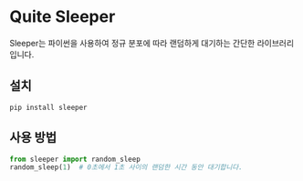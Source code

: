 # Quite Sleeper

Sleeper는 파이썬을 사용하여 정규 분포에 따라 랜덤하게 대기하는 간단한 라이브러리입니다.

## 설치

`pip install sleeper`

## 사용 방법

```python
from sleeper import random_sleep
random_sleep(1)  # 0초에서 1초 사이의 랜덤한 시간 동안 대기합니다.

